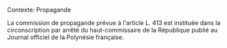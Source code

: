 Contexte: Propagande

La commission de propagande prévue à l'article L. 413 est instituée dans la circonscription par arrêté du haut-commissaire de la République publié au Journal officiel de la Polynésie française.